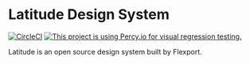 # Latitude Design System

[![CircleCI](https://circleci.com/gh/flexport/latitude.svg?style=svg)](https://circleci.com/gh/flexport/latitude)
[![This project is using Percy.io for visual regression testing.](https://percy.io/static/images/percy-badge.svg)](https://percy.io/Flexport/latitude)

Latitude is an open source design system built by Flexport. 
